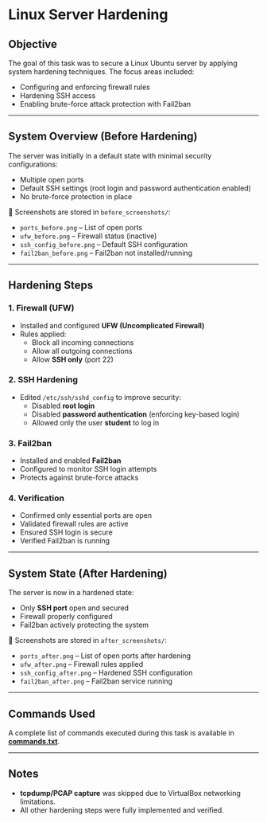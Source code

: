 # Linux Server Hardening  

## Objective  
The goal of this task was to secure a Linux Ubuntu server by applying system hardening techniques. The focus areas included:  
- Configuring and enforcing firewall rules  
- Hardening SSH access  
- Enabling brute-force attack protection with Fail2ban  

---

## System Overview (Before Hardening)  
The server was initially in a default state with minimal security configurations:  
- Multiple open ports  
- Default SSH settings (root login and password authentication enabled)  
- No brute-force protection in place  

📂 Screenshots are stored in `before_screenshots/`:  
- `ports_before.png` – List of open ports  
- `ufw_before.png` – Firewall status (inactive)  
- `ssh_config_before.png` – Default SSH configuration  
- `fail2ban_before.png` – Fail2ban not installed/running  

---

## Hardening Steps  

### 1. Firewall (UFW)  
- Installed and configured **UFW (Uncomplicated Firewall)**  
- Rules applied:  
  - Block all incoming connections  
  - Allow all outgoing connections  
  - Allow **SSH only** (port 22)  

### 2. SSH Hardening  
- Edited `/etc/ssh/sshd_config` to improve security:  
  - Disabled **root login**  
  - Disabled **password authentication** (enforcing key-based login)  
  - Allowed only the user **student** to log in  

### 3. Fail2ban  
- Installed and enabled **Fail2ban**  
- Configured to monitor SSH login attempts  
- Protects against brute-force attacks  

### 4. Verification  
- Confirmed only essential ports are open  
- Validated firewall rules are active  
- Ensured SSH login is secure  
- Verified Fail2ban is running  

---

## System State (After Hardening)  
The server is now in a hardened state:  
- Only **SSH port** open and secured  
- Firewall properly configured  
- Fail2ban actively protecting the system  

📂 Screenshots are stored in `after_screenshots/`:  
- `ports_after.png` – List of open ports after hardening  
- `ufw_after.png` – Firewall rules applied  
- `ssh_config_after.png` – Hardened SSH configuration  
- `fail2ban_after.png` – Fail2ban service running  

---

## Commands Used  
A complete list of commands executed during this task is available in **[commands.txt](./commands.txt)**.  

---

## Notes  
- **tcpdump/PCAP capture** was skipped due to VirtualBox networking limitations.  
- All other hardening steps were fully implemented and verified.  
